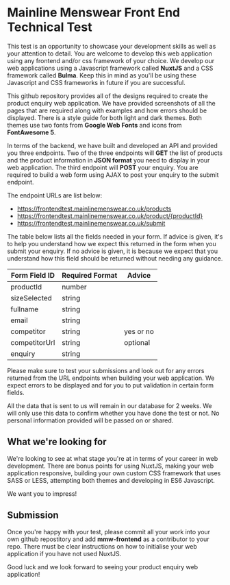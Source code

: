 # Mainline Menswear Front End Technical Test

This test is an opportunity to showcase your development skills as well as your attention to detail. You are welcome to develop this web application using any frontend and/or css framework of your choice. We develop our web applications using a Javascript framework called **NuxtJS** and a CSS framework called **Bulma**. Keep this in mind as you'll be using these Javascript and CSS frameworks in future if you are successful.

This github repository provides all of the designs required to create the product enquiry web application. We have provided screenshots of all the pages that are required along with examples and how errors should be displayed. There is a style guide for both light and dark themes. Both themes use two fonts from **Google Web Fonts** and icons from **FontAwesome 5**.

In terms of the backend, we have built and developed an API and provided you three endpoints. Two of the three endpoints will **GET** the list of products and the product information in **JSON format** you need to display in your web application. The third endpoint will **POST** your enquiry. You are required to build a web form using AJAX to post your enquiry to the submit endpoint. 

The endpoint URLs are list below:
- https://frontendtest.mainlinemenswear.co.uk/products
- https://frontendtest.mainlinemenswear.co.uk/product/{productId}
- https://frontendtest.mainlinemenswear.co.uk/submit

The table below lists all the fields needed in your form. If advice is given, it's to help you understand how we expect this returned in the form when you submit your enquiry. If no advice is given, it is because we expect that you understand how this field should be returned without needing any guidance.

| Form Field ID| Required Format| Advice        |
| ------------ | -------------- | ------------- |
| productId    | number         |               |
| sizeSelected | string         |               |
| fullname     | string         |               |
| email        | string         |               |
| competitor   | string         | yes or no     |
| competitorUrl| string         | optional      |
| enquiry      | string         |               |

Please make sure to test your submissions and look out for any errors returned from the URL endpoints when building your web application. We expect errors to be displayed and for you to put validation in certain form fields.

All the data that is sent to us will remain in our database for 2 weeks. We will only use this data to confirm whether you have done the test or not. No personal information provided will be passed on or shared.

## What we're looking for
We're looking to see at what stage you're at in terms of your career in web development. There are bonus points for using NuxtJS, making your web application responsive, building your own custom CSS framework that uses SASS or LESS, attempting both themes and developing in ES6 Javascript. 

We want you to impress!

## Submission
Once you're happy with your test, please commit all your work into your own github repostitory and add **mmw-frontend** as a contributor to your repo. There must be clear instructions on how to initialise your web application if you have not used NuxtJS.

Good luck and we look forward to seeing your product enquiry web application!


